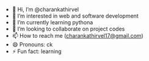 - 👋 Hi, I’m @charankathirvel
- 👀 I’m interested in web and software development
- 🌱 I’m currently learning pythona 
- 💞️ I’m looking to collaborate on project codes
- 📫 How to reach me (charankathirvel17@gmail.com)
- 😄 Pronouns: ck
- ⚡ Fun fact: learning

<!---
charankathirvel/charankathirvel is a ✨ special ✨ repository because its `README.md` (this file) appears on your GitHub profile.
You can click the Preview link to take a look at your changes.
--->
